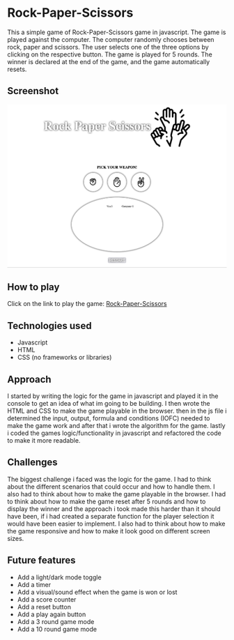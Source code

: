 # Rock-Paper-Scissors

This a simple game of Rock-Paper-Scissors game in javascript. The game is played against the computer. The computer randomly chooses between rock, paper and scissors. The user selects one of the three options by clicking on the respective button. The game is played for 5 rounds. The winner is declared at the end of the game, and the game automatically resets.
## Screenshot

[![rps](imgs/rpss.png)](imgs/rpss.png)

## How to play

Click on the link to play the game: [Rock-Paper-Scissors](https://mosmn.github.io/Rock-Paper-Scissors/)

## Technologies used

- Javascript
- HTML
- CSS
(no frameworks or libraries)
## Approach

I started by writing the logic for the game in javascript and played it in the console to get an idea of what im going to be building. I then wrote the HTML and CSS to make the game playable in the browser. then in the js file i determined the input, output, formula and conditions (IOFC) needed to make the game work and after that i wrote the algorithm for the game. lastly i coded the games logic/functionality in javascript and refactored the code to make it more readable.

## Challenges

The biggest challenge i faced was the logic for the game. I had to think about the different scenarios that could occur and how to handle them. I also had to think about how to make the game playable in the browser. I had to think about how to make the game reset after 5 rounds and how to display the winner and the approach i took made this harder than it should have been, if i had created a separate function for the player selection it would have been easier to implement. I also had to think about how to make the game responsive and how to make it look good on different screen sizes.

## Future features

- Add a light/dark mode toggle
- Add a timer
- Add a visual/sound effect when the game is won or lost
- Add a score counter
- Add a reset button
- Add a play again button
- Add a 3 round game mode
- Add a 10 round game mode